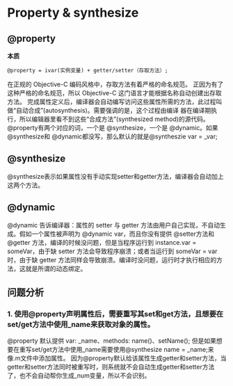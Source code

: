 # Property & synthesize

## @property

**本质**
```
@property = ivar(实例变量) + getter/setter（存取方法）;
```
在正规的 Objective-C 编码风格中，存取方法有着严格的命名规范。 正因为有了这种严格的命名规范，所以 Objective-C 这门语言才能根据名称自动创建出存取方法。
完成属性定义后，编译器会自动编写访问这些属性所需的方法，此过程叫做“自动合成”(autosynthesis)。需要强调的是，这个过程由编译 器在编译期执行，所以编辑器里看不到这些“合成方法”(synthesized method)的源代码。
@property有两个对应的词，一个是 @synthesize，一个是 @dynamic。如果 @synthesize和 @dynamic都没写，那么默认的就是@syntheszie var = _var;

## @synthesize
@synthesize表示如果属性没有手动实现setter和getter方法，编译器会自动加上这两个方法。

## @dynamic

@dynamic 告诉编译器：属性的 setter 与 getter 方法由用户自己实现，不自动生成。假如一个属性被声明为 @dynamic var，而且你没有提供 @setter方法和 @getter 方法，编译的时候没问题，但是当程序运行到 instance.var = someVar，由于缺 setter 方法会导致程序崩溃；或者当运行到 someVar = var 时，由于缺 getter 方法同样会导致崩溃。编译时没问题，运行时才执行相应的方法，这就是所谓的动态绑定。

## 问题分析
### 1. 使用@property声明属性后，需要重写其set和get方法，且想要在set/get方法中使用_name来获取对象的属性。
@property 默认提供 var: _name、methods: name()、setName();
但是如果想要在重写set/get方法中使用_name需要使用@synthesize name = _name;来像.m文件中添加属性。
因为@property默认给该属性生成getter和setter方法，当getter和setter方法同时被重写时，则系统就不会自动生成getter和setter方法了，也不会自动帮你生成_num变量，所以不会识别。
